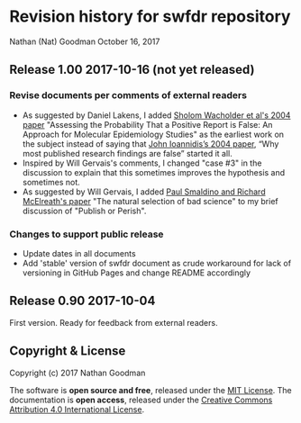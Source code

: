 Revision history for swfdr repository
================
Nathan (Nat) Goodman
October 16, 2017

<!-- NEWS.md is generated from NEWS.Rmd. Please edit that file -->
Release 1.00 2017-10-16 (not yet released)
------------------------------------------

### Revise documents per comments of external readers

-   As suggested by Daniel Lakens, I added [Sholom Wacholder et al's 2004 paper](https://academic.oup.com/jnci/article/96/6/434/2606750/) "Assessing the Probability That a Positive Report is False: An Approach for Molecular Epidemiology Studies" as the earliest work on the subject instead of saying that [John Ioannidis’s 2004 paper](http://dx.plos.org/10.1371/journal.pmed.0020124), “Why most published research findings are false” started it all.
-   Inspired by Will Gervais's comments, I changed "case \#3" in the discussion to explain that this sometimes improves the hypothesis and sometimes not.
-   As suggested by Will Gervais, I added [Paul Smaldino and Richard McElreath's paper](http://rsos.royalsocietypublishing.org/content/3/9/160384) "The natural selection of bad science" to my brief discussion of "Publish or Perish".

### Changes to support public release

-   Update dates in all documents
-   Add 'stable' version of swfdr document as crude workaround for lack of versioning in GitHub Pages and change README accordingly

Release 0.90 2017-10-04
-----------------------

First version. Ready for feedback from external readers.

Copyright & License
-------------------

Copyright (c) 2017 Nathan Goodman

The software is **open source and free**, released under the [MIT License](https://opensource.org/licenses/MIT). The documentation is **open access**, released under the [Creative Commons Attribution 4.0 International License](https://creativecommons.org/licenses/by/4.0).
